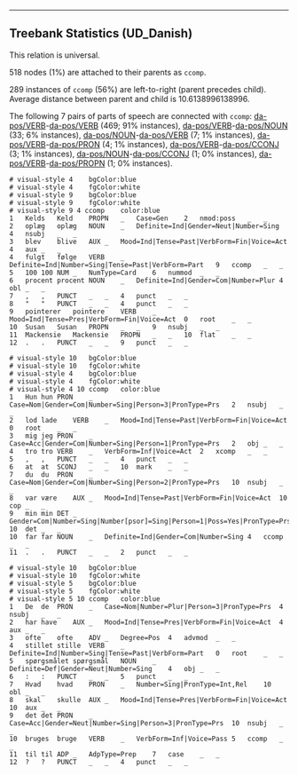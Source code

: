 

--------------------------------------------------------------------------------

## Treebank Statistics (UD_Danish)

This relation is universal.

518 nodes (1%) are attached to their parents as `ccomp`.

289 instances of `ccomp` (56%) are left-to-right (parent precedes child).
Average distance between parent and child is 10.6138996138996.

The following 7 pairs of parts of speech are connected with `ccomp`: [da-pos/VERB]()-[da-pos/VERB]() (469; 91% instances), [da-pos/VERB]()-[da-pos/NOUN]() (33; 6% instances), [da-pos/NOUN]()-[da-pos/VERB]() (7; 1% instances), [da-pos/VERB]()-[da-pos/PRON]() (4; 1% instances), [da-pos/VERB]()-[da-pos/CCONJ]() (3; 1% instances), [da-pos/NOUN]()-[da-pos/CCONJ]() (1; 0% instances), [da-pos/VERB]()-[da-pos/PROPN]() (1; 0% instances).


~~~ conllu
# visual-style 4	bgColor:blue
# visual-style 4	fgColor:white
# visual-style 9	bgColor:blue
# visual-style 9	fgColor:white
# visual-style 9 4 ccomp	color:blue
1	Kelds	Keld	PROPN	_	Case=Gen	2	nmod:poss	_	_
2	oplæg	oplæg	NOUN	_	Definite=Ind|Gender=Neut|Number=Sing	4	nsubj	_	_
3	blev	blive	AUX	_	Mood=Ind|Tense=Past|VerbForm=Fin|Voice=Act	4	aux	_	_
4	fulgt	følge	VERB	_	Definite=Ind|Number=Sing|Tense=Past|VerbForm=Part	9	ccomp	_	_
5	100	100	NUM	_	NumType=Card	6	nummod	_	_
6	procent	procent	NOUN	_	Definite=Ind|Gender=Com|Number=Plur	4	obl	_	_
7	,	,	PUNCT	_	_	4	punct	_	_
8	"	"	PUNCT	_	_	4	punct	_	_
9	pointerer	pointere	VERB	_	Mood=Ind|Tense=Pres|VerbForm=Fin|Voice=Act	0	root	_	_
10	Susan	Susan	PROPN	_	_	9	nsubj	_	_
11	Mackensie	Mackensie	PROPN	_	_	10	flat	_	_
12	.	.	PUNCT	_	_	9	punct	_	_

~~~


~~~ conllu
# visual-style 10	bgColor:blue
# visual-style 10	fgColor:white
# visual-style 4	bgColor:blue
# visual-style 4	fgColor:white
# visual-style 4 10 ccomp	color:blue
1	Hun	hun	PRON	_	Case=Nom|Gender=Com|Number=Sing|Person=3|PronType=Prs	2	nsubj	_	_
2	lod	lade	VERB	_	Mood=Ind|Tense=Past|VerbForm=Fin|Voice=Act	0	root	_	_
3	mig	jeg	PRON	_	Case=Acc|Gender=Com|Number=Sing|Person=1|PronType=Prs	2	obj	_	_
4	tro	tro	VERB	_	VerbForm=Inf|Voice=Act	2	xcomp	_	_
5	,	,	PUNCT	_	_	4	punct	_	_
6	at	at	SCONJ	_	_	10	mark	_	_
7	du	du	PRON	_	Case=Nom|Gender=Com|Number=Sing|Person=2|PronType=Prs	10	nsubj	_	_
8	var	være	AUX	_	Mood=Ind|Tense=Past|VerbForm=Fin|Voice=Act	10	cop	_	_
9	min	min	DET	_	Gender=Com|Number=Sing|Number[psor]=Sing|Person=1|Poss=Yes|PronType=Prs	10	det	_	_
10	far	far	NOUN	_	Definite=Ind|Gender=Com|Number=Sing	4	ccomp	_	_
11	.	.	PUNCT	_	_	2	punct	_	_

~~~


~~~ conllu
# visual-style 10	bgColor:blue
# visual-style 10	fgColor:white
# visual-style 5	bgColor:blue
# visual-style 5	fgColor:white
# visual-style 5 10 ccomp	color:blue
1	De	de	PRON	_	Case=Nom|Number=Plur|Person=3|PronType=Prs	4	nsubj	_	_
2	har	have	AUX	_	Mood=Ind|Tense=Pres|VerbForm=Fin|Voice=Act	4	aux	_	_
3	ofte	ofte	ADV	_	Degree=Pos	4	advmod	_	_
4	stillet	stille	VERB	_	Definite=Ind|Number=Sing|Tense=Past|VerbForm=Part	0	root	_	_
5	spørgsmålet	spørgsmål	NOUN	_	Definite=Def|Gender=Neut|Number=Sing	4	obj	_	_
6	:	:	PUNCT	_	_	5	punct	_	_
7	Hvad	hvad	PRON	_	Number=Sing|PronType=Int,Rel	10	obl	_	_
8	skal	skulle	AUX	_	Mood=Ind|Tense=Pres|VerbForm=Fin|Voice=Act	10	aux	_	_
9	det	det	PRON	_	Case=Acc|Gender=Neut|Number=Sing|Person=3|PronType=Prs	10	nsubj	_	_
10	bruges	bruge	VERB	_	VerbForm=Inf|Voice=Pass	5	ccomp	_	_
11	til	til	ADP	_	AdpType=Prep	7	case	_	_
12	?	?	PUNCT	_	_	4	punct	_	_

~~~


